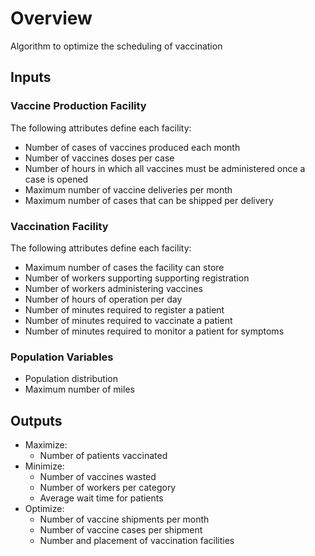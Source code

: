 # Overview

Algorithm to optimize the scheduling of vaccination

## Inputs

### Vaccine Production Facility

The following attributes define each facility:

- Number of cases of vaccines produced each month
- Number of vaccines doses per case
- Number of hours in which all vaccines must be administered once a case is opened
- Maximum number of vaccine deliveries per month
- Maximum number of cases that can be shipped per delivery

### Vaccination Facility

The following attributes define each facility:

- Maximum number of cases the facility can store
- Number of workers supporting supporting registration
- Number of workers administering vaccines
- Number of hours of operation per day
- Number of minutes required to register a patient
- Number of minutes required to vaccinate a patient
- Number of minutes required to monitor a patient for symptoms

### Population Variables

- Population distribution
- Maximum number of miles

## Outputs

- Maximize:
  - Number of patients vaccinated
- Minimize:
  - Number of vaccines wasted
  - Number of workers per category
  - Average wait time for patients
- Optimize:
  - Number of vaccine shipments per month
  - Number of vaccine cases per shipment
  - Number and placement of vaccination facilities
